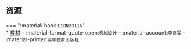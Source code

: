 ## 资源  
=== ":material-book:`ECON20116`"  
    * [教材](http://api.xtaoa.com/api/lanzou.php?url=https://cqu-openlib.lanzout.com/iwbdB296kymj&type=down) - :material-format-quote-open:`机械设计` - :material-account:`李良军` - :material-printer:`高等教育出版社`  
